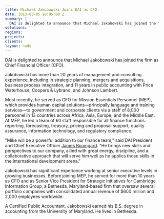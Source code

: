 ```yaml
---
title: Michael Jakobowski Joins DAI as CFO
date: 2013-03-05 18:05:00 Z
summary: |
  DAI is delighted to announce that Michael Jakobowski has joined the firm as Chief Financial Officer (CFO).
solutions:
regions:
projects:
clients:
layout: node
---
```

DAI is delighted to announce that Michael Jakobowski has joined the firm as Chief Financial Officer (CFO).

Jakobowski has more than 20 years of management and consulting experience, including in strategic planning, mergers and acquisitions, business process integration, and 11 years in public accounting with Price Waterhouse, Coopers & Lybrand, and Johnson Lambert.

Most recently, he served as CFO for Mission Essentials Personnel (MEP), which provides human capital solutions—principally language and training services—to government and corporate clients via a staff of 8,000 personnel in 13 countries across Africa, Asia, Europe, and the Middle East. At MEP, he led a team of 60 staff responsible for all finance functions: reporting, forecasting, treasury, pricing and proposal support, quality assurance, information technology, and regulatory compliance.

"Mike will be a powerful addition to our finance team," said DAI President and Chief Executive Officer [James Boomgard][1]. "He brings new skills and perspectives to our company, allied with great energy, discipline, and a collaborative approach that will serve him well as he applies those skills in the international development arena."

Jakobowski has significant experience working at senior executive levels in growing businesses. Before joining MEP, he served for more than 10 years as CFO and as Senior Vice President for Strategic Initiatives for Cambridge Information Group, a Bethesda, Maryland-based firm that oversaw several portfolio companies with consolidated annual revenue of $600 million and 2,000 employees worldwide.

A Certified Public Accountant, Jakobowski earned his B.S. degree in accounting from the University of Maryland. He lives in Bethesda.

[1]: /who-we-are/leadership/james-boomgard

